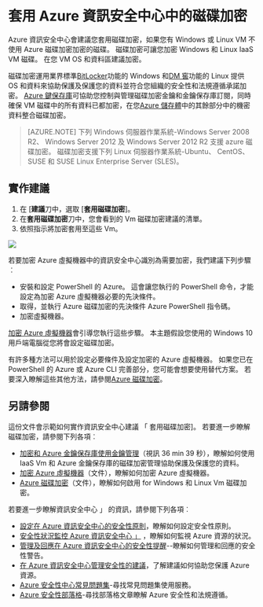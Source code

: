 <properties
   pageTitle="套用 Azure 資訊安全中心中的磁碟加密 |Microsoft Azure"
   description="這份文件為您示範如何實作 Azure 資訊安全中心建議**套用磁碟加密**。"
   services="security-center"
   documentationCenter="na"
   authors="TerryLanfear"
   manager="MBaldwin"
   editor=""/>

<tags
   ms.service="security-center"
   ms.devlang="na"
   ms.topic="article"
   ms.tgt_pltfrm="na"
   ms.workload="na"
   ms.date="07/29/2016"
   ms.author="terrylan"/>

# <a name="apply-disk-encryption-in-azure-security-center"></a>套用 Azure 資訊安全中心中的磁碟加密

Azure 資訊安全中心會建議您套用磁碟加密，如果您有 Windows 或 Linux VM 不使用 Azure 磁碟加密加密的磁碟。 磁碟加密可讓您加密 Windows 和 Linux IaaS VM 磁碟。  在您 VM OS 和資料區建議加密。


磁碟加密運用業界標準[BitLocker](https://technet.microsoft.com/library/cc732774.aspx)功能的 Windows 和[DM 窖](https://en.wikipedia.org/wiki/Dm-crypt)功能的 Linux 提供 OS 和資料來協助保護及保護您的資料並符合您組織的安全性和法規遵循承諾加密。 [Azure 鍵保存庫](https://azure.microsoft.com/documentation/services/key-vault/)可協助您控制與管理磁碟加密金鑰和金鑰保存庫訂閱，同時確保 VM 磁碟中的所有資料已都加密，在您[Azure 儲存體](https://azure.microsoft.com/documentation/services/storage/)中的其餘部分中的機密資料整合磁碟加密。

> [AZURE.NOTE] 下列 Windows 伺服器作業系統-Windows Server 2008 R2、 Windows Server 2012 及 Windows Server 2012 R2 支援 azure 磁碟加密。 磁碟加密支援下列 Linux 伺服器作業系統-Ubuntu、 CentOS、 SUSE 和 SUSE Linux Enterprise Server (SLES)。

## <a name="implement-the-recommendation"></a>實作建議

1. 在 [**建議**刀中，選取 [**套用磁碟加密**]。
2. 在**套用磁碟加密**刀中，您會看到的 Vm 磁碟加密建議的清單。
3. 依照指示將加密套用至這些 Vm。

![][1]

若要加密 Azure 虛擬機器中的資訊安全中心識別為需要加密，我們建議下列步驟︰

- 安裝和設定 PowerShell 的 Azure。 這會讓您執行的 PowerShell 命令，才能設定為加密 Azure 虛擬機器必要的先決條件。
- 取得，並執行 Azure 磁碟加密的先決條件 Azure PowerShell 指令碼。
- 加密虛擬機器。

[加密 Azure 虛擬機器](security-center-disk-encryption.md)會引導您執行這些步驟。  本主題假設您使用的 Windows 10 用戶端電腦從您將會設定磁碟加密。

有許多種方法可以用於設定必要條件及設定加密的 Azure 虛擬機器。 如果您已在 PowerShell 的 Azure 或 Azure CLI 完善部分，您可能會想要使用替代方案。 若要深入瞭解這些其他方法，請參閱[Azure 磁碟加密](../security/azure-security-disk-encryption.md)。



## <a name="see-also"></a>另請參閱

這份文件會示範如何實作資訊安全中心建議 「 套用磁碟加密]。 若要進一步瞭解磁碟加密，請參閱下列各項︰

- [加密和 Azure 金鑰保存庫使用金鑰管理](https://azure.microsoft.com/documentation/videos/azurecon-2015-encryption-and-key-management-with-azure-key-vault/)（視訊 36 min 39 秒），瞭解如何使用 IaaS Vm 和 Azure 金鑰保存庫的磁碟加密管理協助保護及保護您的資料。
- [加密 Azure 虛擬機器](security-center-disk-encryption.md)（文件），瞭解如何加密 Azure 虛擬機器。
- [Azure 磁碟加密](../security/azure-security-disk-encryption.md)（文件），瞭解如何啟用 for Windows 和 Linux Vm 磁碟加密。

若要進一步瞭解資訊安全中心 」 的資訊，請參閱下列各項︰

- [設定在 Azure 資訊安全中心的安全性原則](security-center-policies.md)，瞭解如何設定安全性原則。
- [安全性狀況監控 Azure 資訊安全中心 」](security-center-monitoring.md) ，瞭解如何監視 Azure 資源的狀況。
- [管理及回應在 Azure 資訊安全中心的安全性提醒](security-center-managing-and-responding-alerts.md)--瞭解如何管理和回應的安全性警告。
- [在 Azure 資訊安全中心管理安全性的建議](security-center-recommendations.md)，了解建議如何協助您保護 Azure 資源。
- [Azure 安全性中心常見問題集](security-center-faq.md)-尋找常見問題集使用服務。
- [Azure 安全性部落格](http://blogs.msdn.com/b/azuresecurity/)-尋找部落格文章瞭解 Azure 安全性和法規遵循。



<!--Image references-->
[1]: ./media/security-center-apply-disk-encryption/apply-disk-encryption.png
